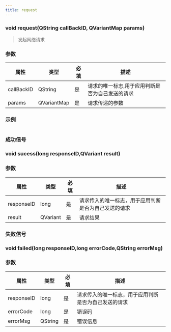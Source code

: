 ```yaml
---
title: request
---
```


### void request(QString callBackID, QVariantMap params)
> 发起网络请求

### 参数
属性 | 类型 | 必填 | 描述
---|---|---|---
callBackID| QString | 是 | 请求的唯一标志,用于应用判断是否为自己发送的请求
params| QVariantMap | 是 | 请求传递的参数

### 示例
```C++
```

### 成功信号
### void sucess(long responseID,QVariant result)
### 参数
属性 | 类型 | 必填 | 描述
---|---|---|---
responseID | long | 是 | 请求传入的唯一标志，用于应用判断是否为自己发送的请求
result| QVariant | 是 | 请求结果

### 失败信号
### void failed(long responseID,long errorCode,QString errorMsg)
### 参数
属性 | 类型 | 必填 | 描述
---|---|---|---
responseID | long | 是 | 请求传入的唯一标志，用于应用判断是否为自己发送的请求
errorCode| long | 是 | 错误码
errorMsg| QString | 是 | 错误信息